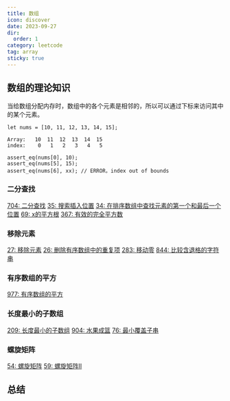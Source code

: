 ```yaml
---
title: 数组
icon: discover
date: 2023-09-27
dir:
  order: 1
category: leetcode
tag: array
sticky: true
---
```


## 数组的理论知识
当给数组分配内存时，数组中的各个元素是相邻的，所以可以通过下标来访问其中的某个元素。

```text
let nums = [10, 11, 12, 13, 14, 15];

Array:   10  11  12  13  14  15
index:    0   1   2   3   4   5

assert_eq(nums[0], 10);
assert_eq(nums[5], 15);
assert_eq(nums[6], xx); // ERROR，index out of bounds
```

### 二分查找
[704: 二分查找](704_binary_search.md)
[35: 搜索插入位置](35_search_insert_position.md)
[34: 在排序数组中查找元素的第一个和最后一个位置](34_find_first_and_last_position_of_element_in_sorted_array.md)
[69: x的平方根](69_sqrt_x.md)
[367: 有效的完全平方数](367_valid_perfect_square.md)

### 移除元素
[27: 移除元素](27_remove_element.md)
[26: 删除有序数组中的重复项](26_remove_duplicates_from_sorted_array.md)
[283: 移动零](283_move_zeroes.md)
[844: 比较含退格的字符串](844_backspace_string_compare.md)

### 有序数组的平方
[977: 有序数组的平方](977_squares_of_a_sorted_array.md)

### 长度最小的子数组
[209: 长度最小的子数组](209_minimum_size_subarray_sum.md)
[904: 水果成篮](904_fruit_into_baskets.md)
[76: 最小覆盖子串](76_minimum_window_substring.md)

### 螺旋矩阵
[54: 螺旋矩阵](54_spiral_matrix.md)
[59: 螺旋矩阵II](59_spiral_matrix_ii.md)

## 总结